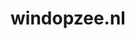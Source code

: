 ---
layout: post
title:  "windopzee.nl"
internal_url:  "/data/windopzee.nl.html"
categories: dutchgov
---